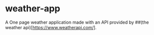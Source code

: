 # weather-app
A One page weather application made with an API provided by ##(the weather api)[https://www.weatherapi.com/].

